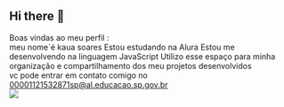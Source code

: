 ## Hi there 👋
Boas vindas ao meu perfil :                                                                                                                                       
 meu nome´é kaua soares 
Estou estudando na Alura                                                                                                                 Estou me desenvolvendo na linguagem JavaScript                                                                                            Utilizo esse espaço para minha organização e compartilhamento dos meu projetos desenvolvidos                                            
vc pode entrar em contato comigo no 00001121532871sp@al.educacao.sp.gov.br                                                                                                                                                                                           
![](link)
                                                                                                                                                                                           
<!--
**Kaua3x/Kaua3x** is a ✨ _special_ ✨ repository because its `README.md` (this file) appears on your GitHub profile.

Here are some ideas to get you started:

- 🔭 I’m currently working on ...
- 🌱 I’m currently learning ...
- 👯 I’m looking to collaborate on ...
- 🤔 I’m looking for help with ...
- 💬 Ask me about ...
- 📫 How to reach me: ...
- 😄 Pronouns: ...
- ⚡ Fun fact: ...
-->
